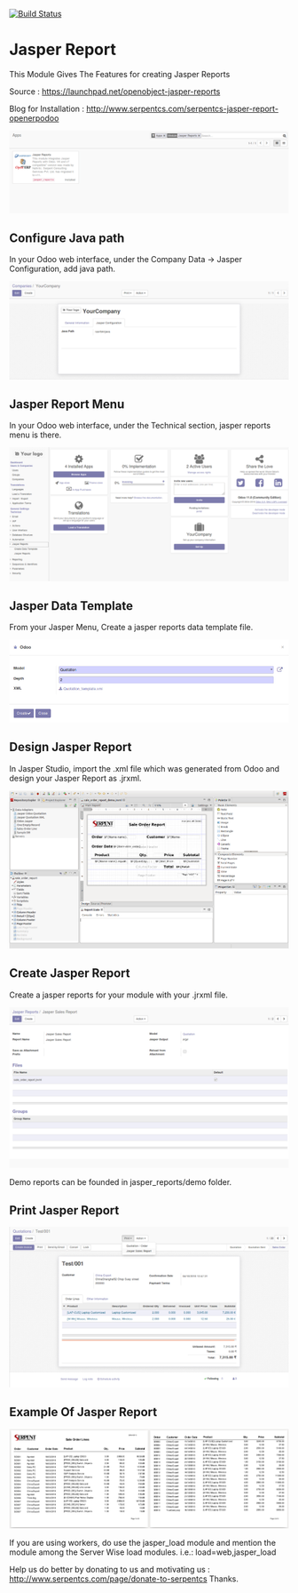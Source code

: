 [![Build Status](https://travis-ci.org/JayVora-SerpentCS/Jasperreports_odoo.svg?branch=11.0)](https://travis-ci.org/JayVora-SerpentCS/Jasperreports_odoo)

# Jasper Report
This Module Gives The Features for creating Jasper Reports

Source : https://launchpad.net/openobject-jasper-reports

Blog for Installation : http://www.serpentcs.com/serpentcs-jasper-report-openerpodoo

![alt text](/jasper_reports/static/description/apps.png)

## Configure Java path
In your Odoo web interface, under the Company Data -> Jasper Configuration, add java path.

![alt text](/jasper_reports/static/description/java_path.png)

## Jasper Report Menu
In your Odoo web interface, under the Technical section, jasper reports menu is there.

![alt text](/jasper_reports/static/description/jasper_menu.png)


## Jasper Data Template
From your Jasper Menu, Create a jasper reports data template file.

![alt text](/jasper_reports/static/description/data_template.png)

## Design Jasper Report
In Jasper Studio, import the .xml file which was generated from Odoo and design your Jasper Report as .jrxml.

![alt text](/jasper_reports/static/description/jasper_studio.png)

## Create Jasper Report
Create a jasper reports for your module with your .jrxml file.

![alt text](/jasper_reports/static/description/create_report.png)

Demo reports can be founded in jasper_reports/demo folder.

## Print Jasper Report

![alt text](/jasper_reports/static/description/print_report.png)

## Example Of Jasper Report

![alt text](/jasper_reports/static/description/example.png)







If you are using workers, do use the jasper_load module and mention the module among the Server Wise load modules.
i.e.: load=web,jasper_load

Help us do better by donating to us and motivating us : http://www.serpentcs.com/page/donate-to-serpentcs
Thanks.
